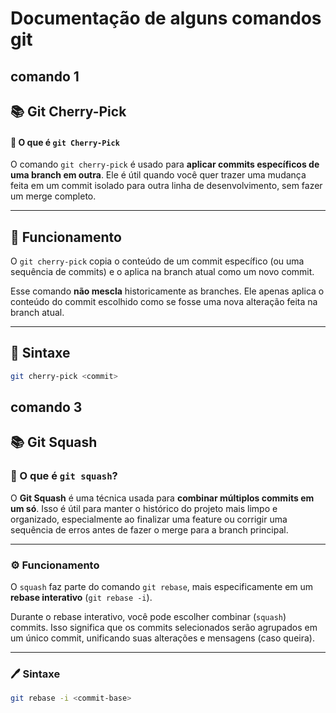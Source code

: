 # Documentação de alguns comandos git

## comando 1

## 📚 Git Cherry-Pick

#### 🧩 O que é `git Cherry-Pick` 

O comando `git cherry-pick` é usado para **aplicar commits específicos de uma branch em outra**. Ele é útil quando você quer trazer uma mudança feita em um commit isolado para outra linha de desenvolvimento, sem fazer um merge completo.

---

## 📌 Funcionamento

O `git cherry-pick` copia o conteúdo de um commit específico (ou uma sequência de commits) e o aplica na branch atual como um novo commit.

Esse comando **não mescla** historicamente as branches. Ele apenas aplica o conteúdo do commit escolhido como se fosse uma nova alteração feita na branch atual.

---

## 🧾 Sintaxe

```bash
git cherry-pick <commit>
```

## comando 3


## 📚 Git Squash

### 🧩 O que é `git squash`?

O **Git Squash** é uma técnica usada para **combinar múltiplos commits em um só**. Isso é útil para manter o histórico do projeto mais limpo e organizado, especialmente ao finalizar uma feature ou corrigir uma sequência de erros antes de fazer o merge para a branch principal.

---

### ⚙️ Funcionamento

O `squash` faz parte do comando `git rebase`, mais especificamente em um **rebase interativo** (`git rebase -i`).

Durante o rebase interativo, você pode escolher combinar (`squash`) commits. Isso significa que os commits selecionados serão agrupados em um único commit, unificando suas alterações e mensagens (caso queira).

---

### 🖊️ Sintaxe

```bash
git rebase -i <commit-base>
